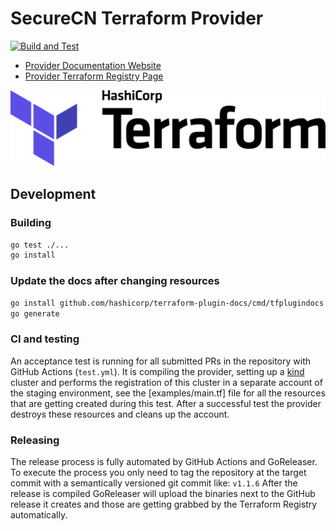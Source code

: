 # SecureCN Terraform Provider

[![Build and Test](https://github.com/Portshift/terraform-provider-securecn/actions/workflows/test.yml/badge.svg)](https://github.com/Portshift/terraform-provider-securecn/actions/workflows/test.yml)

- [Provider Documentation Website](https://securecn.readme.io/docs/terraform-provider)
- [Provider Terraform Registry Page](https://registry.terraform.io/providers/Portshift/securecn/latest)

<img src="https://raw.githubusercontent.com/hashicorp/terraform-website/master/public/img/logo-hashicorp.svg" width="600px">

## Development

### Building

```bash
go test ./...
go install
```

### Update the docs after changing resources

```bash
go install github.com/hashicorp/terraform-plugin-docs/cmd/tfplugindocs
go generate
```

### CI and testing

An acceptance test is running for all submitted PRs in the repository with GitHub Actions (`test.yml`).
It is compiling the provider, setting up a [kind](https://kind.sigs.k8s.io/) cluster
and performs the registration of this cluster in a separate account of the staging environment,
see the [examples/main.tf] file for all the resources that are getting created during this test.
After a successful test the provider destroys these resources and cleans up the account.

### Releasing

The release process is fully automated by GitHub Actions and GoReleaser. To execute the process
you only need to tag the repository at the target commit with a semantically versioned git commit like: `v1.1.6`
After the release is compiled GoReleaser will upload the binaries next to the GitHub release it creates
and those are getting grabbed by the Terraform Registry automatically.
